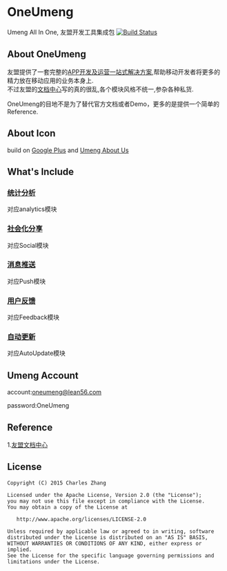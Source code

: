 # OneUmeng
Umeng All In One, 友盟开发工具集成包
[![Build Status](https://travis-ci.org/zhangchaoxu/OneUmeng.png?branch=master)](https://travis-ci.org/zhangchaoxu/OneUmeng)

## About OneUmeng
友盟提供了一套完整的[APP开发及运营一站式解决方案](http://www.umeng.com/),帮助移动开发者将更多的精力放在移动应用的业务本身上.   
不过友盟的[文档中心](http://dev.umeng.com/)写的真的很乱,各个模块风格不统一,参杂各种私货.

OneUmeng的目地不是为了替代官方文档或者Demo，更多的是提供一个简单的Reference.

## About Icon
build on [Google Plus](https://www.iconfinder.com/icons/68032/%2B1_google_google%2B_grey_one_plus_square_icon) and [Umeng About Us](http://www.umeng.com/aboutus_about)

## What's Include 

### [统计分析](http://dev.umeng.com/analytics/android-doc/integration)
对应analytics模块

### [社会化分享](http://dev.umeng.com/social/android/quick-integration)
对应Social模块

### [消息推送](http://dev.umeng.com/push/android/integration)
对应Push模块

### [用户反馈](http://dev.umeng.com/feedback/android/integration)
对应Feedback模块

### [自动更新](http://dev.umeng.com/auto-update/android-doc)
对应AutoUpdate模块

## Umeng Account
account:oneumeng@lean56.com

password:OneUmeng

## Reference
1.[友盟文档中心](http://dev.umeng.com/)

## License

    Copyright (C) 2015 Charles Zhang

    Licensed under the Apache License, Version 2.0 (the "License");
    you may not use this file except in compliance with the License.
    You may obtain a copy of the License at

       http://www.apache.org/licenses/LICENSE-2.0

    Unless required by applicable law or agreed to in writing, software
    distributed under the License is distributed on an "AS IS" BASIS,
    WITHOUT WARRANTIES OR CONDITIONS OF ANY KIND, either express or implied.
    See the License for the specific language governing permissions and
    limitations under the License.
